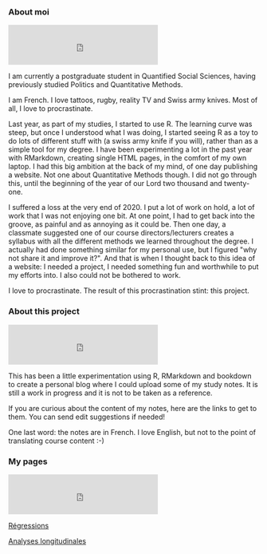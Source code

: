 ### About moi

<iframe src="https://open.spotify.com/embed/track/1mgWnqeUOurHJIyorDtuqF" width="300" height="80" frameborder="0" allowtransparency="true" allow="encrypted-media"></iframe>

I am currently a postgraduate student in Quantified Social Sciences, having previously studied Politics and Quantitative Methods.

I am French. I love tattoos, rugby, reality TV and Swiss army knives. Most of all, I love to procrastinate.

Last year, as part of my studies, I started to use R. The learning curve was steep, but once I understood what I was doing, I started seeing R as a toy to do lots of different stuff with (a swiss army knife if you will), rather than as a simple tool for my degree. I have been experimenting a lot in the past year with RMarkdown, creating single HTML pages, in the comfort of my own laptop. I had this big ambition at the back of my mind, of one day publishing a website. Not one about Quantitative Methods though. I did not go through this, until the beginning of the year of our Lord two thousand and twenty-one.

I suffered a loss at the very end of 2020. I put a lot of work on hold, a lot of work that I was not enjoying one bit. At one point, I had to get back into the groove, as painful and as annoying as it could be. Then one day, a classmate suggested one of our course directors/lecturers creates a syllabus with all the different methods we learned throughout the degree. I actually had done something similar for my personal use, but I figured "why not share it and improve it?". And that is when I thought back to this idea of a website: I needed a project, I needed something fun and worthwhile to put my efforts into. I also could not be bothered to work.

I love to procrastinate. The result of this procrastination stint: this project.

### About this project

<iframe src="https://open.spotify.com/embed/track/5EeZuhVQdnUkpCiknMTeoP" width="300" height="80" frameborder="0" allowtransparency="true" allow="encrypted-media"></iframe>

This has been a little experimentation using R, RMarkdown and bookdown to create a personal blog where I could upload some of my study notes. It is still a work in progress and it is not to be taken as a reference.

If you are curious about the content of my notes, here are the links to get to them. You can send edit suggestions if needed!

One last word: the notes are in French. I love English, but not to the point of translating course content :-)

### My pages

<iframe src="https://open.spotify.com/embed/track/6E0Gc6lAZ3AzDsWoldmHRC" width="300" height="80" frameborder="0" allowtransparency="true" allow="encrypted-media"></iframe>

[Régressions](https://pyrrhamide.github.io/regressions)

[Analyses longitudinales](https://pyrrhamide.github.io/analyses-longitudinales)



